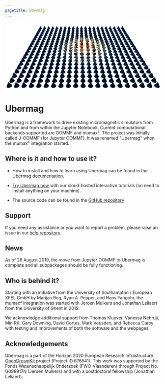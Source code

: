 ```yaml
---
pagetitle: Ubermag
...
```


![](images/skyrmion.png "Skyrmion")

# Ubermag

Ubermag is a framework to drive existing micromagnetic simulators from
Python and from within the Jupyter Notebook. Current computational
backends supported are OOMMF and mumax³. The project was initially
called J-OOMMF (for Jupyter OOMMF). It was renamed "Ubermag" when the
mumax³ integration started.

## Where is it and how to use it?

- How to install and how to learn using Ubermag can be found in the Ubermag [documentation](http://ubermag.readthedocs.io).

- [Try Ubermag now](https://mybinder.org/v2/gh/ubermag/oommfc/master?filepath=docs%2Fipynb%2Findex.ipynb) with our cloud-hosted interactive tutorials (no need to install anything on your machine).

- The source code can be found in the [GitHub repository](https://github.com/ubermag)

## Support

If you need any assistance or you want to report a problem, please raise an issue in our [help repository](https://github.com/ubermag/help).

## News

As of 28 August 2019, the move from Jupyter OOMMF to Ubermag is
complete and all subpackages should be fully functioning.

## Who is behind it?

Starting with an initiative from the University of Southampton /
European XFEL GmbH by Marijan Beg, Ryan A. Pepper, and Hans Fangohr,
the mumax³ integration was started with Jeroen Mulkers and Jonathan
Leliaert from the University of Ghent in 2019.

We acknowledge additional support from Thomas Kluyver, Vanessa
Nehruji, Min RK, Gary Downing, David Cortes, Mark Vousden, and Rebecca
Carey with testing and improvements of both the software and the
webpages.

## Acknowledgements

Ubermag is a part of the Horizon 2020 European Research Infrastructure
[OpenDreamKit](http://opendreamkit.org) project (Project ID 676541).
This work was supported by the Fonds Wetenschappelijk Onderzoek
(FWO-Vlaanderen) through Project No. G098917N (Jeroen Mulkers) and
with a postdoctoral fellowship (Jonathan Leliaert).


